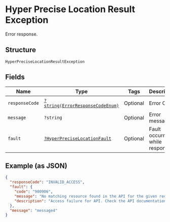 
# Hyper Precise Location Result Exception

Error response.

## Structure

`HyperPreciseLocationResultException`

## Fields

| Name | Type | Tags | Description | Getter | Setter |
|  --- | --- | --- | --- | --- | --- |
| `responseCode` | [`?string(ErrorResponseCodeEnum)`](../../doc/models/error-response-code-enum.md) | Optional | Error Code. | getResponseCode(): ?string | setResponseCode(?string responseCode): void |
| `message` | `?string` | Optional | Error message. | getMessage(): ?string | setMessage(?string message): void |
| `fault` | [`?HyperPreciseLocationFault`](../../doc/models/hyper-precise-location-fault.md) | Optional | Fault occurred while responding. | getFault(): ?HyperPreciseLocationFault | setFault(?HyperPreciseLocationFault fault): void |

## Example (as JSON)

```json
{
  "responseCode": "INVALID_ACCESS",
  "fault": {
    "code": "900906",
    "message": "No matching resource found in the API for the given request",
    "description": "Access failure for API. Check the API documentation and add a proper REST resource path to the invocation URL."
  },
  "message": "message4"
}
```

